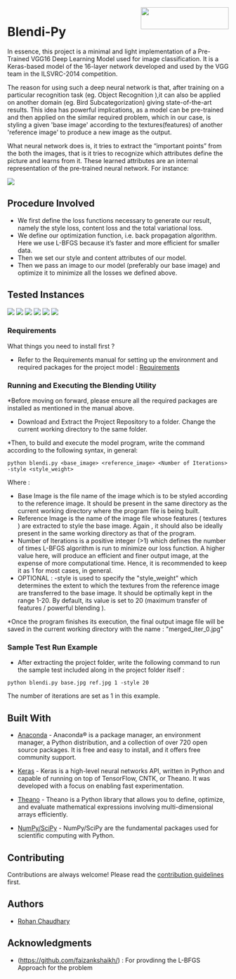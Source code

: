 
<img src="https://github.com/rohanrc1997/Blendi-Py/blob/master/blendipy.png" style="align:right" width=200px height=50px align="right">

# Blendi-Py


In essence, this project is a minimal and light implementation of a Pre-Trained VGG16 Deep Learning Model used for image classification. It is a Keras-based model of the 16-layer network developed and used by the VGG team in the ILSVRC-2014 competition.

The reason for using such a deep neural network is that, after training on a particular recognition task (eg. Object Recognition ),it can also be applied on another domain (eg. Bird Subcategorization) giving state-of-the-art results. This idea has powerful implications, as a model can be pre-trained and then applied on the similar required problem, which in our case, is styling a given 'base image' according to the textures(features)  of another 'reference image' to produce a new image as the output. 

What neural network does is, it tries to extract the “important points” from the both the images, that is it tries to recognize which attributes define the picture and learns from it. These learned attributes are an internal representation of the pre-trained neural network. For instance: 

<img src="https://github.com/rohanrc1997/Blendi-Py/blob/master/samples/comp/test2.jpg">

## Procedure Involved
* We first define the loss functions necessary to generate our result, namely the style loss, content loss and the total variational  loss.
* We define our optimization function, i.e. back propagation algorithm. Here we use L-BFGS because it’s faster and more efficient for smaller data.
* Then we set our style and content attributes of our model.
* Then we pass an image to our model (preferably our base image) and optimize it to minimize all the losses we defined above.

## Tested Instances
<img src="https://github.com/rohanrc1997/Blendi-Py/blob/master/samples/comp/test2.jpg">
<img src="https://github.com/rohanrc1997/Blendi-Py/blob/master/samples/comp/test1.jpg">
<img src="https://github.com/rohanrc1997/Blendi-Py/blob/master/samples/comp/test3.jpg">
<img src="https://github.com/rohanrc1997/Blendi-Py/blob/master/samples/comp/test5.jpg">
<img src="https://github.com/rohanrc1997/Blendi-Py/blob/master/samples/comp/test6.jpg">
<img src="https://github.com/rohanrc1997/Blendi-Py/blob/master/samples/comp/wgt.jpg">

### Requirements

What things you need to install first ?

* Refer to the Requirements manual for setting up the environment and required packages for the project model : [Requirements](https://github.com/rohanrc1997/Blendi-Py/blob/master/requirements) 


### Running and Executing the Blending Utility

*Before moving on forward, please ensure all the required packages are installed as mentioned in the manual above.

* Download and Extract the Project Repository to a folder. Change the current working directory to the same folder.

*Then, to build and execute the model program, write the command according to the following syntax, in general:

```
python blendi.py <base_image> <reference_image> <Number of Iterations> -style <style_weight>
```

Where :
* Base Image is the file name of the image which is to be styled according to the reference image. It should be present in the same directory as the current working directory where the program file is being built.
* Reference Image is the name of the image file whose features ( textures ) are extracted to style the base image. Again , it should also be ideally present in the same working directory as that of the program.
* Number of Iterations is a positive integer (>1) which defines the number of times L-BFGS algorithm is run to minimize our loss function. A higher value here, will produce an efficient and finer output image, at the expense of more computational time.
Hence, it is recommended  to keep it as 1 for most cases, in general.
* OPTIONAL : -style is used to specify the "style_weight" which determines the extent to which the textures from the reference image are transferred to the base image. It should be optimally kept in the range 1-20. By default, its value is set to 20 (maximum transfer of features / powerful blending ).

*Once the program finishes its execution, the final output image file will be saved in the current working directory with the name :
 "merged_iter_0.jpg"


### Sample Test Run Example

* After extracting the project folder, write the following command to run the sample test included along in the project folder itself :

```
python blendi.py base.jpg ref.jpg 1 -style 20

```
The number of iterations are set as 1 in this example.


## Built With

* [Anaconda](https://docs.continuum.io/anaconda/) - Anaconda® is a package manager, an environment manager, a Python distribution, and a collection of over 720 open source packages. It is free and easy to install, and it offers free community support.

* [Keras](https://keras.io/) - Keras is a high-level neural networks API, written in Python and capable of running on top of TensorFlow, CNTK, or Theano. It was developed with a focus on enabling fast experimentation.

* [Theano](http://deeplearning.net/software/theano/) - Theano is a Python library that allows you to define, optimize,
  and evaluate mathematical expressions involving multi-dimensional arrays efficiently.

* [NumPy/SciPy](https://docs.scipy.org/doc/) - NumPy/SciPy are the fundamental packages used for scientific computing with Python.

## Contributing

Contributions are always welcome! 
Please read the [contribution guidelines](https://github.com/rohanrc1997/Blendi-Py/blob/master/contribute.md) first.


## Authors

* [Rohan Chaudhary](https://github.com/rohanrc1997)

## Acknowledgments

* (https://github.com/faizankshaikh/) :  For provdinng the L-BFGS Approach for the problem
